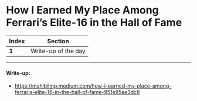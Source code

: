 # How I Earned My Place Among Ferrari’s Elite-16 in the Hall of Fame

Index | Section
--- | ---
**1** | Write-up of the day

___


#### Write-up: 

* https://mshibilmp.medium.com/how-i-earned-my-place-among-ferraris-elite-16-in-the-hall-of-fame-951e95ae3dc8
